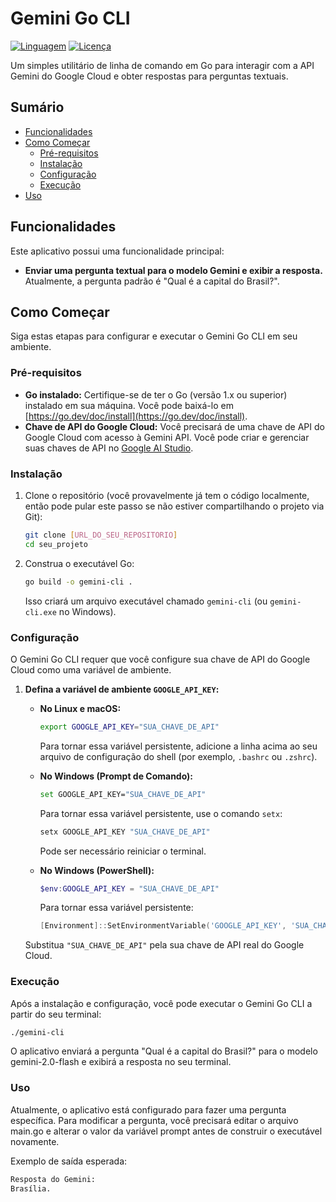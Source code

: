# Gemini Go CLI

[![Linguagem](https://img.shields.io/badge/Go-informational?style=flat&logo=go)](https://go.dev/)
[![Licença](https://img.shields.io/badge/License-MIT-green)](LICENSE)

Um simples utilitário de linha de comando em Go para interagir com a API Gemini do Google Cloud e obter respostas para perguntas textuais.

## Sumário

* [Funcionalidades](#funcionalidades)
* [Como Começar](#como-começar)
    * [Pré-requisitos](#pré-requisitos)
    * [Instalação](#instalação)
    * [Configuração](#configuração)
    * [Execução](#execução)
* [Uso](#uso)

## Funcionalidades

Este aplicativo possui uma funcionalidade principal:

* **Enviar uma pergunta textual para o modelo Gemini e exibir a resposta.** Atualmente, a pergunta padrão é "Qual é a capital do Brasil?".

## Como Começar

Siga estas etapas para configurar e executar o Gemini Go CLI em seu ambiente.

### Pré-requisitos

* **Go instalado:** Certifique-se de ter o Go (versão 1.x ou superior) instalado em sua máquina. Você pode baixá-lo em [https://go.dev/doc/install](https://go.dev/doc/install).
* **Chave de API do Google Cloud:** Você precisará de uma chave de API do Google Cloud com acesso à Gemini API. Você pode criar e gerenciar suas chaves de API no [Google AI Studio](https://ai.google.dev/).

### Instalação

1.  Clone o repositório (você provavelmente já tem o código localmente, então pode pular este passo se não estiver compartilhando o projeto via Git):
    ```bash
    git clone [URL_DO_SEU_REPOSITORIO]
    cd seu_projeto
    ```
2.  Construa o executável Go:
    ```bash
    go build -o gemini-cli .
    ```
    Isso criará um arquivo executável chamado `gemini-cli` (ou `gemini-cli.exe` no Windows).

### Configuração

O Gemini Go CLI requer que você configure sua chave de API do Google Cloud como uma variável de ambiente.

1.  **Defina a variável de ambiente `GOOGLE_API_KEY`:**

    * **No Linux e macOS:**
        ```bash
        export GOOGLE_API_KEY="SUA_CHAVE_DE_API"
        ```
        Para tornar essa variável persistente, adicione a linha acima ao seu arquivo de configuração do shell (por exemplo, `.bashrc` ou `.zshrc`).

    * **No Windows (Prompt de Comando):**
        ```bash
        set GOOGLE_API_KEY="SUA_CHAVE_DE_API"
        ```
        Para tornar essa variável persistente, use o comando `setx`:
        ```bash
        setx GOOGLE_API_KEY "SUA_CHAVE_DE_API"
        ```
        Pode ser necessário reiniciar o terminal.

    * **No Windows (PowerShell):**
        ```powershell
        $env:GOOGLE_API_KEY = "SUA_CHAVE_DE_API"
        ```
        Para tornar essa variável persistente:
        ```powershell
        [Environment]::SetEnvironmentVariable('GOOGLE_API_KEY', 'SUA_CHAVE_DE_API', 'User')
        ```

    Substitua `"SUA_CHAVE_DE_API"` pela sua chave de API real do Google Cloud.

### Execução

Após a instalação e configuração, você pode executar o Gemini Go CLI a partir do seu terminal:

```bash
./gemini-cli
```

O aplicativo enviará a pergunta "Qual é a capital do Brasil?" para o modelo gemini-2.0-flash e exibirá a resposta no seu terminal.

### Uso

Atualmente, o aplicativo está configurado para fazer uma pergunta específica. Para modificar a pergunta, você precisará editar o arquivo main.go e alterar o valor da variável prompt antes de construir o executável novamente.

Exemplo de saída esperada:

```bash
Resposta do Gemini:
Brasília.
```